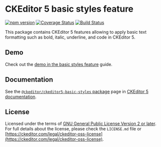CKEditor 5 basic styles feature
========================================

[![npm version](https://badge.fury.io/js/%40ckeditor%2Fckeditor5-basic-styles.svg)](https://www.npmjs.com/package/@ckeditor/ckeditor5-basic-styles)
[![Coverage Status](https://coveralls.io/repos/github/ckeditor/ckeditor5/badge.svg?branch=master)](https://coveralls.io/github/ckeditor/ckeditor5?branch=master)
[![Build Status](https://travis-ci.com/ckeditor/ckeditor5.svg?branch=master)](https://travis-ci.com/ckeditor/ckeditor5)

This package contains CKEditor 5 features allowing to apply basic text formatting such as bold, italic, underline, and code in CKEditor 5.

## Demo

Check out the [demo in the basic styles feature](https://ckeditor.com/docs/ckeditor5/latest/features/basic-styles.html#demo) guide.

## Documentation

See the [`@ckeditor/ckeditor5-basic-styles` package](https://ckeditor.com/docs/ckeditor5/latest/api/basic-styles.html) page in [CKEditor 5 documentation](https://ckeditor.com/docs/ckeditor5/latest/).

## License

Licensed under the terms of [GNU General Public License Version 2 or later](http://www.gnu.org/licenses/gpl.html). For full details about the license, please check the `LICENSE.md` file or [https://ckeditor.com/legal/ckeditor-oss-license](https://ckeditor.com/legal/ckeditor-oss-license).
